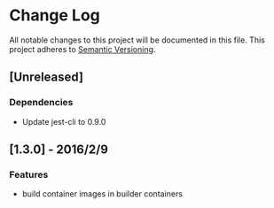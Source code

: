 # Change Log
All notable changes to this project will be documented in this file.
This project adheres to [Semantic Versioning](http://semver.org/).

## [Unreleased]
### Dependencies
- Update jest-cli to 0.9.0

## [1.3.0] - 2016/2/9
### Features
- build container images in builder containers